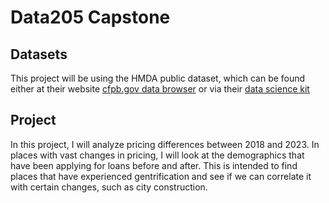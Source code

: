 # Data205 Capstone

## Datasets
This project will be using the HMDA public dataset, which can be found either at their website [cfpb.gov data browser](https://ffiec.cfpb.gov/data-browser/) or via their [data science kit](https://github.com/cfpb/HMDA_Data_Science_Kit)

## Project
In this project, I will analyze pricing differences between 2018 and 2023. In places with vast changes in pricing, I will look at the demographics that have been applying for loans before and after. This is intended to find places that have experienced gentrification and see if we can correlate it with certain changes, such as city construction.

